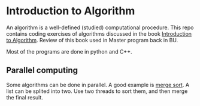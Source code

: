 # Introduction to Algorithm
An algorithm is a well-defined (studied) computational procedure. This repo contains 
coding exercises of algorithms discussed in the 
book [Introduction to Algorithm](https://www.amazon.com/Introduction-Algorithms-3rd-MIT-Press/dp/0262033844).
Review of this book used in Master program back in BU.

Most of the programs are done in python and C++.

## Parallel computing
Some algorithms can be done in parallel. A good example is [merge sort](./ParallelComputing/MergeSort.py). A list can be splited into two. Use two threads to sort them, and then merge the final result.


